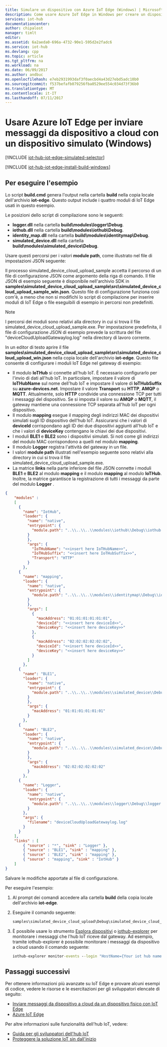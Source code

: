 ```yaml
---
title: Simulare un dispositivo con Azure IoT Edge (Windows) | Microsoft Docs
description: Come usare Azure IoT Edge in Windows per creare un dispositivo simulato che invia dati di telemetria attraverso un gateway Azure IoT Edge a un hub IoT.
services: iot-hub
documentationcenter: 
author: chipalost
manager: timlt
editor: 
ms.assetid: 6a2aeda0-696a-4732-90e1-595d2e2fadc6
ms.service: iot-hub
ms.devlang: cpp
ms.topic: article
ms.tgt_pltfrm: na
ms.workload: na
ms.date: 06/09/2017
ms.author: andbuc
ms.openlocfilehash: e7eb2931993daf3f0aecbd4a43d27ebd5adc10b0
ms.sourcegitcommit: f537befafb079256fba0529ee554c034d73f36b0
ms.translationtype: MT
ms.contentlocale: it-IT
ms.lasthandoff: 07/11/2017
---
```

# <a name="use-azure-iot-edge-to-send-device-to-cloud-messages-with-a-simulated-device-windows"></a>Usare Azure IoT Edge per inviare messaggi da dispositivo a cloud con un dispositivo simulato (Windows)

[!INCLUDE [iot-hub-iot-edge-simulated-selector](../../includes/iot-hub-iot-edge-simulated-selector.md)]

[!INCLUDE [iot-hub-iot-edge-install-build-windows](../../includes/iot-hub-iot-edge-install-build-windows.md)]

## <a name="how-to-run-the-sample"></a>Per eseguire l'esempio

Lo script **build.cmd** genera l'output nella cartella **build** nella copia locale dell'archivio **iot-edge**. Questo output include i quattro moduli di IoT Edge usati in questo esempio.

Le posizioni dello script di compilazione sono le seguenti:

* **logger.dll** nella cartella **build\\modules\\logger\\Debug**.
* **iothub.dll** nella cartella **build\\modules\\iothub\\Debug**.
* **identity\_map.dll** nella cartella **build\\modules\\identitymap\\Debug**.
* **simulated\_device.dll** nella cartella **build\\modules\\simulated\_device\\Debug**.

Usare questi percorsi per i valori **module path**, come illustrato nel file di impostazioni JSON seguente:

Il processo simulated\_device\_cloud\_upload\_sample accetta il percorso di un file di configurazione JSON come argomento della riga di comando. Il file JSON di esempio seguente è disponibile nell'archivio SDK in **samples\\simulated\_device\_cloud\_upload\_sample\\src\\simulated\_device\_cloud\_upload\_sample\_win.json**. Questo file di configurazione funziona così com'è, a meno che non si modifichi lo script di compilazione per inserire moduli di IoT Edge o file eseguibili di esempio in percorsi non predefiniti.

> [!NOTE]
> I percorsi dei moduli sono relativi alla directory in cui si trova il file simulated\_device\_cloud\_upload\_sample.exe. Per impostazione predefinita, il file di configurazione JSON di esempio prevede la scrittura del file "deviceCloudUploadGatewaylog.log" nella directory di lavoro corrente.

In un editor di testo aprire il file **samples\\simulated\_device\_cloud\_upload\_sample\\src\\simulated\_device\_cloud\_upload\_win.json** nella copia locale dell'archivio **iot-edge**. Questo file consente di configurare i moduli IoT Edge nel gateway di esempio:

* Il modulo **IoTHub** si connette all'hub IoT. È necessario configurarlo per l'invio di dati all'hub IoT. In particolare, impostare il valore di **IoTHubName** sul nome dell'hub IoT e impostare il valore di **IoTHubSuffix** su **azure-devices.net**. Impostare il valore **Transport** su **HTTP**, **AMQP** o **MQTT**. Attualmente, solo **HTTP** condivide una connessione TCP per tutti i messaggi del dispositivo. Se si imposta il valore su **AMQP** o **MQTT**, il gateway mantiene una connessione TCP separata all'hub IoT per ogni dispositivo.
* Il modulo **mapping** esegue il mapping degli indirizzi MAC dei dispositivi simulati sugli ID dispositivo dell'hub IoT. Assicurarsi che i valori di **deviceId** corrispondano agli ID dei due dispositivi aggiunti all'hub IoT e che i valori di **deviceKey** contengano le chiavi dei due dispositivi.
* I moduli **BLE1** e **BLE2** sono i dispositivi simulati. Si noti come gli indirizzi del modulo MAC corrispondono a quelli nel modulo **mapping**.
* Il modulo **Logger** registra l'attività del gateway in un file.
* I valori **module path** illustrati nell'esempio seguente sono relativi alla directory in cui si trova il file simulated\_device\_cloud\_upload\_sample.exe.
* La matrice **links** nella parte inferiore del file JSON connette i moduli **BLE1** e **BLE2** al modulo **mapping** e il modulo **mapping** al modulo **IoTHub**. Inoltre, la matrice garantisce la registrazione di tutti i messaggi da parte del modulo **Logger** .

```json
{
    "modules" :
    [
      {
        "name": "IotHub",
        "loader": {
          "name": "native",
          "entrypoint": {
            "module.path": "..\\..\\..\\modules\\iothub\\Debug\\iothub.dll"
          }
          },
          "args": {
            "IoTHubName": "<<insert here IoTHubName>>",
            "IoTHubSuffix": "<<insert here IoTHubSuffix>>",
            "Transport": "HTTP"
          }
        },
      {
        "name": "mapping",
        "loader": {
          "name": "native",
          "entrypoint": {
            "module.path": "..\\..\\..\\modules\\identitymap\\Debug\\identity_map.dll"
          }
          },
          "args": [
            {
              "macAddress": "01:01:01:01:01:01",
              "deviceId": "<<insert here deviceId>>",
              "deviceKey": "<<insert here deviceKey>>"
            },
            {
              "macAddress": "02:02:02:02:02:02",
              "deviceId": "<<insert here deviceId>>",
              "deviceKey": "<<insert here deviceKey>>"
            }
          ]
        },
      {
        "name": "BLE1",
        "loader": {
          "name": "native",
          "entrypoint": {
            "module.path": "..\\..\\..\\modules\\simulated_device\\Debug\\simulated_device.dll"
          }
          },
          "args": {
            "macAddress": "01:01:01:01:01:01"
          }
        },
      {
        "name": "BLE2",
        "loader": {
          "name": "native",
          "entrypoint": {
            "module.path": "..\\..\\..\\modules\\simulated_device\\Debug\\simulated_device.dll"
          }
          },
          "args": {
            "macAddress": "02:02:02:02:02:02"
          }
        },
      {
        "name": "Logger",
        "loader": {
          "name": "native",
          "entrypoint": {
            "module.path": "..\\..\\..\\modules\\logger\\Debug\\logger.dll"
          }
        },
        "args": {
          "filename": "deviceCloudUploadGatewaylog.log"
        }
      }
    ],
    "links" : [
        { "source" : "*", "sink" : "Logger" },
        { "source" : "BLE1", "sink" : "mapping" },
        { "source" : "BLE2", "sink" : "mapping" },
        { "source" : "mapping", "sink" : "IotHub" }
    ]
}
```

Salvare le modifiche apportate al file di configurazione.

Per eseguire l'esempio:

1. Al prompt dei comandi accedere alla cartella **build** della copia locale dell'archivio **iot-edge**.
2. Eseguire il comando seguente:
   
    ```cmd
    samples\simulated_device_cloud_upload\Debug\simulated_device_cloud_upload_sample.exe ..\samples\simulated_device_cloud_upload\src\simulated_device_cloud_upload_win.json
    ```
3. È possibile usare lo strumento [Esplora dispositivi][lnk-device-explorer] o [iothub-explorer][lnk-iothub-explorer] per monitorare i messaggi che l'hub IoT riceve dal gateway. Ad esempio, tramite iothub-explorer è possibile monitorare i messaggi da dispositivo a cloud usando il comando seguente:

    ```cmd
    iothub-explorer monitor-events --login "HostName={Your iot hub name}.azure-devices.net;SharedAccessKeyName=iothubowner;SharedAccessKey={Your IoT Hub key}"
    ```

## <a name="next-steps"></a>Passaggi successivi

Per ottenere informazioni più avanzate su IoT Edge e provare alcuni esempi di codice, vedere le risorse e le esercitazioni per gli sviluppatori elencate di seguito:

* [Inviare messaggi da dispositivo a cloud da un dispositivo fisico con IoT Edge][lnk-physical-device]
* [Azure IoT Edge][lnk-iot-edge]

Per altre informazioni sulle funzionalità dell'hub IoT, vedere:

* [Guida per gli sviluppatori dell'hub IoT][lnk-devguide]
* [Proteggere la soluzione IoT sin dall'inizio][lnk-securing]

<!-- Links -->
[lnk-iot-edge]: https://github.com/Azure/iot-edge/
[lnk-physical-device]: iot-hub-iot-edge-physical-device.md
[lnk-devguide]: iot-hub-devguide.md
[lnk-securing]: iot-hub-security-ground-up.md
[lnk-device-explorer]: https://github.com/Azure/azure-iot-sdk-csharp/tree/master/tools/DeviceExplorer
[lnk-iothub-explorer]: https://github.com/Azure/iothub-explorer/blob/master/readme.md